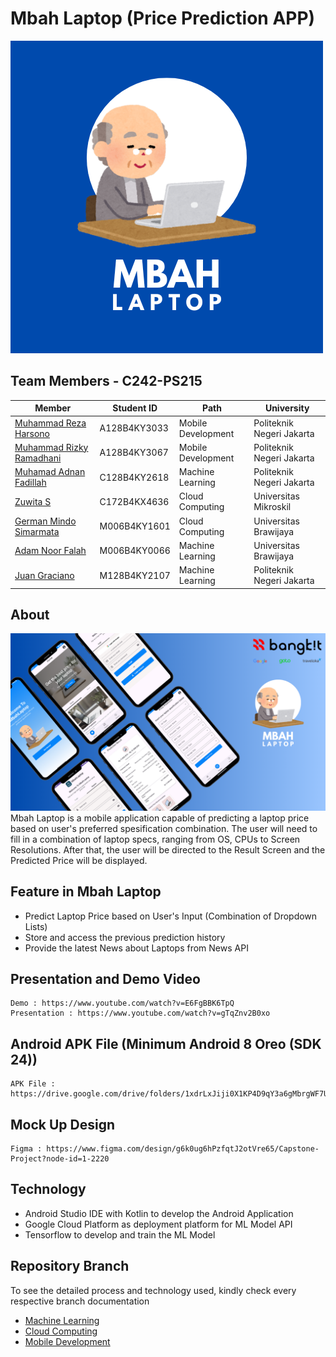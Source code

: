 # Mbah Laptop (Price Prediction APP)
![App Logo](asset/app_logo.png)

## Team Members - C242-PS215

| Member                                                  | Student ID   | Path               | University                |
|---------------------------------------------------------|--------------|--------------------|---------------------------|
| [Muhammad Reza Harsono](https://github.com/rezaHarsono) | A128B4KY3033 | Mobile Development | Politeknik Negeri Jakarta |
| [Muhammad Rizky Ramadhani](https://github.com/BuzanKun) | A128B4KY3067 | Mobile Development | Politeknik Negeri Jakarta |
| [Muhamad Adnan Fadillah](https://github.com/AdnanMAF)   | C128B4KY2618 | Machine Learning   | Politeknik Negeri Jakarta |
| [Zuwita S](https://github.com/ZuwitaS)                  | C172B4KX4636 | Cloud Computing    | Universitas Mikroskil     |
| [German Mindo Simarmata](https://github.com/germanms22) | M006B4KY1601 | Cloud Computing    | Universitas Brawijaya     |
| [Adam Noor Falah](https://github.com/AdamNoorF)         | M006B4KY0066 | Machine Learning   | Universitas Brawijaya     |
| [Juan Graciano](https://github.com/Juanpnj)             | M128B4KY2107 | Machine Learning   | Politeknik Negeri Jakarta |

## About
![App Design](asset/app_preview.png)
Mbah Laptop is a mobile application capable of predicting a laptop price based on user's preferred spesification combination.
The user will need to fill in a combination of laptop specs, ranging from OS, CPUs to Screen Resolutions.
After that, the user will be directed to the Result Screen and the Predicted Price will be displayed.

## Feature in Mbah Laptop
- Predict Laptop Price based on User's Input (Combination of Dropdown Lists)
- Store and access the previous prediction history
- Provide the latest News about Laptops from News API

## Presentation and Demo Video
```
Demo : https://www.youtube.com/watch?v=E6FgBBK6TpQ
Presentation : https://www.youtube.com/watch?v=gTqZnv2B0xo
```

## Android APK File (Minimum Android 8 Oreo (SDK 24))
```
APK File : https://drive.google.com/drive/folders/1xdrLxJiji0X1KP4D9qY3a6gMbrgWF7Ua
```

## Mock Up Design
```
Figma : https://www.figma.com/design/g6k0ug6hPzfqtJ2otVre65/Capstone-Project?node-id=1-2220
```

## Technology
- Android Studio IDE with Kotlin to develop the Android Application
- Google Cloud Platform as deployment platform for ML Model API
- Tensorflow to develop and train the ML Model

## Repository Branch
To see the detailed process and technology used, kindly check every respective branch documentation
- [Machine Learning](https://github.com/rezaHarsono/Bangkit-Capstone-MbahLaptop/tree/main/Machine%20Learning)
- [Cloud Computing](https://github.com/rezaHarsono/Bangkit-Capstone-MbahLaptop/tree/main/Cloud%20Computing)
- [Mobile Development](https://github.com/rezaHarsono/Bangkit-Capstone-MbahLaptop/tree/main/Mobile%20Development)